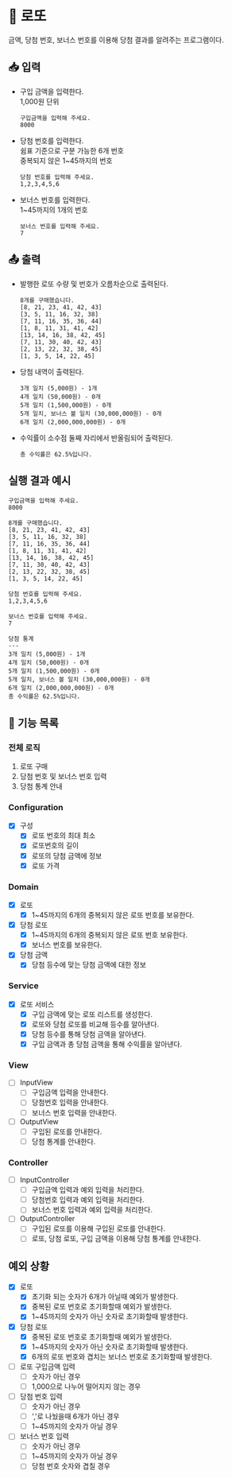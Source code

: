 #  🎰 로또

금액, 당첨 번호, 보너스 번호를 이용해 당첨 결과를 알려주는 프로그램이다.

## 📥 입력
- 구입 금액을 입력한다. <br>
  1,000원 단위
    ```text
    구입금액을 입력해 주세요.
    8000
    ```

- 당첨 번호를 입력한다. <br>
  쉼표 기준으로 구분 가능한 6개 번호 <br>
  중복되지 않은 1~45까지의 번호
    ```text
    당첨 번호를 입력해 주세요.
    1,2,3,4,5,6
    ```

- 보너스 번호를 입력한다. <br>
  1~45까지의 1개의 번호
    ```text
    보너스 번호를 입력해 주세요.
    7
    ```

## 📤 출력
- 발행한 로또 수량 및 번호가 오름차순으로 출력된다.
    ```text
    8개를 구매했습니다.
    [8, 21, 23, 41, 42, 43] 
    [3, 5, 11, 16, 32, 38] 
    [7, 11, 16, 35, 36, 44] 
    [1, 8, 11, 31, 41, 42] 
    [13, 14, 16, 38, 42, 45] 
    [7, 11, 30, 40, 42, 43] 
    [2, 13, 22, 32, 38, 45] 
    [1, 3, 5, 14, 22, 45]
    ```

- 당첨 내역이 출력된다.
    ```text
    3개 일치 (5,000원) - 1개
    4개 일치 (50,000원) - 0개
    5개 일치 (1,500,000원) - 0개
    5개 일치, 보너스 볼 일치 (30,000,000원) - 0개
    6개 일치 (2,000,000,000원) - 0개
    ```

- 수익률이 소수점 둘째 자리에서 반올림되어 출력된다.
    ```text
    총 수익률은 62.5%입니다.
    ```

## 실행 결과 예시
```text
구입금액을 입력해 주세요.
8000

8개를 구매했습니다.
[8, 21, 23, 41, 42, 43] 
[3, 5, 11, 16, 32, 38] 
[7, 11, 16, 35, 36, 44] 
[1, 8, 11, 31, 41, 42] 
[13, 14, 16, 38, 42, 45] 
[7, 11, 30, 40, 42, 43] 
[2, 13, 22, 32, 38, 45] 
[1, 3, 5, 14, 22, 45]

당첨 번호를 입력해 주세요.
1,2,3,4,5,6

보너스 번호를 입력해 주세요.
7

당첨 통계
---
3개 일치 (5,000원) - 1개
4개 일치 (50,000원) - 0개
5개 일치 (1,500,000원) - 0개
5개 일치, 보너스 볼 일치 (30,000,000원) - 0개
6개 일치 (2,000,000,000원) - 0개
총 수익률은 62.5%입니다.
```

## 📝 기능 목록

### 전체 로직
1. 로또 구매
2. 당첨 번호 및 보너스 번호 입력
3. 당첨 통계 안내

### Configuration
- [X] 구성
  - [X] 로또 번호의 최대 최소
  - [X] 로또번호의 길이
  - [X] 로또의 당첨 금액에 정보
  - [X] 로또 가격

### Domain
- [X] 로또
  - [X] 1~45까지의 6개의 중복되지 않은 로또 번호를 보유한다.

- [X] 당첨 로또
  - [X] 1~45까지의 6개의 중복되지 않은 로또 번호 보유한다.
  - [X] 보너스 번호를 보유한다.

- [X] 당첨 금액
  - [X] 당첨 등수에 맞는 당첨 금액에 대한 정보

### Service
- [X] 로또 서비스
  - [X] 구입 금액에 맞는 로또 리스트를 생성한다.
  - [X] 로또와 당첨 로또를 비교해 등수를 알아낸다.
  - [X] 당첨 등수를 통해 당첨 금액을 알아낸다.
  - [X] 구입 금액과 총 당첨 금액을 통해 수익률을 알아낸다.

### View
- [ ] InputView
  - [ ] 구입금액 입력을 안내한다.
  - [ ] 당첨번호 입력을 안내한다.
  - [ ] 보너스 번호 입력을 안내한다.

- [ ] OutputView
  - [ ] 구입된 로또를 안내한다.
  - [ ] 당첨 통계를 안내한다.

### Controller
- [ ] InputController
  - [ ] 구입금액 입력과 예외 입력을 처리한다.
  - [ ] 당첨번호 입력과 예외 입력을 처리한다.
  - [ ] 보너스 번호 입력과 예외 입력을 처리한다.

- [ ] OutputController
  - [ ] 구입된 로또를 이용해 구입된 로또를 안내한다.
  - [ ] 로또, 당첨 로또, 구입 금액을 이용해 당첨 통계를 안내한다.

## 예외 상황
- [X] 로또
  - [X] 초기화 되는 숫자가 6개가 아닐때 예외가 발생한다. 
  - [X] 중복된 로또 번호로 초기화할때 예외가 발생한다.
  - [X] 1~45까지의 숫자가 아닌 숫자로 초기화할때 발생한다.

- [X] 당첨 로또
  - [X] 중복된 로또 번호로 초기화할때 예외가 발생한다.
  - [X] 1~45까지의 숫자가 아닌 숫자로 초기화할때 발생한다.
  - [X] 6개의 로또 번호와 겹치는 보너스 번호로 초기화할때 발생한다.

- [ ] 로또 구입금액 입력
  - [ ] 숫자가 아닌 경우
  - [ ] 1,000으로 나누어 떨어지지 않는 경우

- [ ] 당첨 번호 입력
  - [ ] 숫자가 아닌 경우
  - [ ] ','로 나눴을때 6개가 아닌 경우
  - [ ] 1~45까지의 숫자가 아닐 경우

- [ ] 보너스 번호 입력
  - [ ] 숫자가 아닌 경우
  - [ ] 1~45까지의 숫자가 아닐 경우
  - [ ] 당첨 번호 숫자와 겹칠 경우